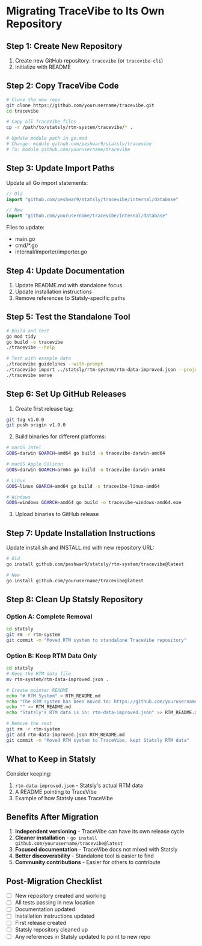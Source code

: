 # Migrating TraceVibe to Its Own Repository

## Step 1: Create New Repository

1. Create new GitHub repository: `tracevibe` (or `tracevibe-cli`)
2. Initialize with README

## Step 2: Copy TraceVibe Code

```bash
# Clone the new repo
git clone https://github.com/yourusername/tracevibe.git
cd tracevibe

# Copy all TraceVibe files
cp -r /path/to/statsly/rtm-system/tracevibe/* .

# Update module path in go.mod
# Change: module github.com/peshwar9/statsly/tracevibe
# To: module github.com/yourusername/tracevibe
```

## Step 3: Update Import Paths

Update all Go import statements:

```go
// Old
import "github.com/peshwar9/statsly/tracevibe/internal/database"

// New
import "github.com/yourusername/tracevibe/internal/database"
```

Files to update:
- main.go
- cmd/*.go
- internal/importer/importer.go

## Step 4: Update Documentation

1. Update README.md with standalone focus
2. Update installation instructions
3. Remove references to Statsly-specific paths

## Step 5: Test the Standalone Tool

```bash
# Build and test
go mod tidy
go build -o tracevibe
./tracevibe --help

# Test with example data
./tracevibe guidelines --with-prompt
./tracevibe import ../statsly/rtm-system/rtm-data-improved.json --project test
./tracevibe serve
```

## Step 6: Set Up GitHub Releases

1. Create first release tag:
```bash
git tag v1.0.0
git push origin v1.0.0
```

2. Build binaries for different platforms:
```bash
# macOS Intel
GOOS=darwin GOARCH=amd64 go build -o tracevibe-darwin-amd64

# macOS Apple Silicon
GOOS=darwin GOARCH=arm64 go build -o tracevibe-darwin-arm64

# Linux
GOOS=linux GOARCH=amd64 go build -o tracevibe-linux-amd64

# Windows
GOOS=windows GOARCH=amd64 go build -o tracevibe-windows-amd64.exe
```

3. Upload binaries to GitHub release

## Step 7: Update Installation Instructions

Update install.sh and INSTALL.md with new repository URL:

```bash
# Old
go install github.com/peshwar9/statsly/rtm-system/tracevibe@latest

# New
go install github.com/yourusername/tracevibe@latest
```

## Step 8: Clean Up Statsly Repository

### Option A: Complete Removal
```bash
cd statsly
git rm -r rtm-system
git commit -m "Moved RTM system to standalone TraceVibe repository"
```

### Option B: Keep RTM Data Only
```bash
cd statsly
# Keep the RTM data file
mv rtm-system/rtm-data-improved.json .

# Create pointer README
echo "# RTM System" > RTM_README.md
echo "The RTM system has been moved to: https://github.com/yourusername/tracevibe" >> RTM_README.md
echo "" >> RTM_README.md
echo "Statsly's RTM data is in: rtm-data-improved.json" >> RTM_README.md

# Remove the rest
git rm -r rtm-system
git add rtm-data-improved.json RTM_README.md
git commit -m "Moved RTM system to TraceVibe, kept Statsly RTM data"
```

## What to Keep in Statsly

Consider keeping:
1. `rtm-data-improved.json` - Statsly's actual RTM data
2. A README pointing to TraceVibe
3. Example of how Statsly uses TraceVibe

## Benefits After Migration

1. **Independent versioning** - TraceVibe can have its own release cycle
2. **Cleaner installation** - `go install github.com/yourusername/tracevibe@latest`
3. **Focused documentation** - TraceVibe docs not mixed with Statsly
4. **Better discoverability** - Standalone tool is easier to find
5. **Community contributions** - Easier for others to contribute

## Post-Migration Checklist

- [ ] New repository created and working
- [ ] All tests passing in new location
- [ ] Documentation updated
- [ ] Installation instructions updated
- [ ] First release created
- [ ] Statsly repository cleaned up
- [ ] Any references in Statsly updated to point to new repo
